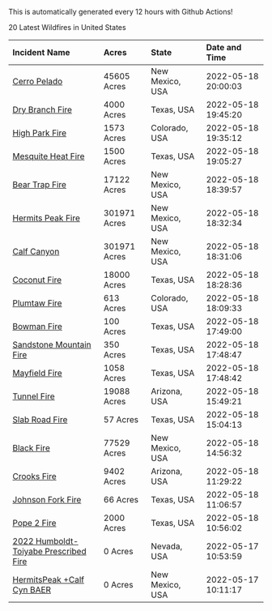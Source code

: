 This is automatically generated every 12 hours with Github Actions!

20 Latest Wildfires in United States

 | Incident Name | Acres | State | Date and Time |
|:---|:---|:---|:---|
| [Cerro Pelado](https://inciweb.nwcg.gov/incident/8075/) | 45605 Acres | New Mexico, USA | 2022-05-18 20:00:03 |
| [Dry Branch Fire](https://inciweb.nwcg.gov/incident/8115/) | 4000 Acres | Texas, USA | 2022-05-18 19:45:20 |
| [High Park Fire](https://inciweb.nwcg.gov/incident/8102/) | 1573 Acres | Colorado, USA | 2022-05-18 19:35:12 |
| [Mesquite Heat Fire](https://inciweb.nwcg.gov/incident/8108/) | 1500 Acres | Texas, USA | 2022-05-18 19:05:27 |
| [Bear Trap Fire](https://inciweb.nwcg.gov/incident/8093/) | 17122 Acres | New Mexico, USA | 2022-05-18 18:39:57 |
| [Hermits Peak Fire](https://inciweb.nwcg.gov/incident/8049/) | 301971 Acres | New Mexico, USA | 2022-05-18 18:32:34 |
| [Calf Canyon](https://inciweb.nwcg.gov/incident/8069/) | 301971 Acres | New Mexico, USA | 2022-05-18 18:31:06 |
| [Coconut Fire](https://inciweb.nwcg.gov/incident/8109/) | 18000 Acres | Texas, USA | 2022-05-18 18:28:36 |
| [Plumtaw Fire](https://inciweb.nwcg.gov/incident/8113/) | 613 Acres | Colorado, USA | 2022-05-18 18:09:33 |
| [Bowman Fire](https://inciweb.nwcg.gov/incident/8110/) | 100 Acres | Texas, USA | 2022-05-18 17:49:00 |
| [Sandstone Mountain Fire](https://inciweb.nwcg.gov/incident/8114/) | 350 Acres | Texas, USA | 2022-05-18 17:48:47 |
| [Mayfield Fire](https://inciweb.nwcg.gov/incident/8112/) | 1058 Acres | Texas, USA | 2022-05-18 17:48:42 |
| [Tunnel Fire](https://inciweb.nwcg.gov/incident/8068/) | 19088 Acres | Arizona, USA | 2022-05-18 15:49:21 |
| [Slab Road Fire](https://inciweb.nwcg.gov/incident/8111/) | 57 Acres | Texas, USA | 2022-05-18 15:04:13 |
| [Black Fire](https://inciweb.nwcg.gov/incident/8103/) | 77529 Acres | New Mexico, USA | 2022-05-18 14:56:32 |
| [Crooks Fire](https://inciweb.nwcg.gov/incident/8067/) | 9402 Acres | Arizona, USA | 2022-05-18 11:29:22 |
| [Johnson Fork Fire](https://inciweb.nwcg.gov/incident/8107/) | 66 Acres | Texas, USA | 2022-05-18 11:06:57 |
| [Pope 2 Fire](https://inciweb.nwcg.gov/incident/8106/) | 2000 Acres | Texas, USA | 2022-05-18 10:56:02 |
| [2022 Humboldt-Toiyabe Prescribed Fire](https://inciweb.nwcg.gov/incident/7310/) | 0 Acres | Nevada, USA | 2022-05-17 10:53:59 |
| [HermitsPeak +Calf Cyn BAER](https://inciweb.nwcg.gov/incident/8104/) | 0 Acres | New Mexico, USA | 2022-05-17 10:11:17 |
